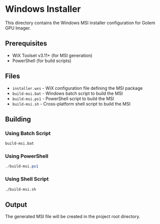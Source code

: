 # Windows Installer

This directory contains the Windows MSI installer configuration for Golem GPU Imager.

## Prerequisites

- WiX Toolset v3.11+ (for MSI generation)
- PowerShell (for build scripts)

## Files

- `installer.wxs` - WiX configuration file defining the MSI package
- `build-msi.bat` - Windows batch script to build the MSI
- `build-msi.ps1` - PowerShell script to build the MSI  
- `build-msi.sh` - Cross-platform shell script to build the MSI

## Building

### Using Batch Script
```cmd
build-msi.bat
```

### Using PowerShell
```powershell
./build-msi.ps1
```

### Using Shell Script
```bash
./build-msi.sh
```

## Output

The generated MSI file will be created in the project root directory.